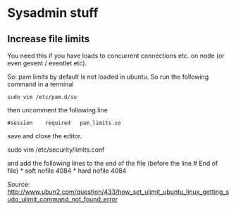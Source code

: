 Sysadmin stuff
===================


Increase file limits
----------------------
You need this if you have loads to concurrent connections etc. on node
(or even gevent / eventlet etc). 

So:
pam limits by default is not loaded in ubuntu. So run the following command in a terminal
 
    sudo vim /etc/pam.d/su
 
then uncomment the following line
 
    #session    required   pam_limits.so
 
save and close the editor.


sudo vim /etc/security/limits.conf
 
and add the following lines to the end of the file (before the line # End of file)
    *               soft    nofile            4084
    *               hard    nofile            4084

Source:
http://www.ubun2.com/question/433/how_set_ulimit_ubuntu_linux_getting_sudo_ulimit_command_not_found_error


